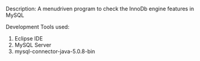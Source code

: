 Description:
A menudriven program to check the InnoDb engine features in MySQL

Development Tools used: 
1. Eclipse IDE
2. MySQL Server
3. mysql-connector-java-5.0.8-bin